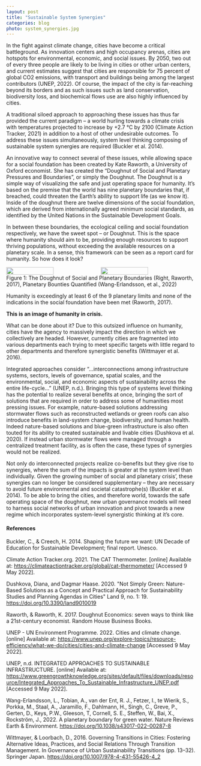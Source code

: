 ```yaml
---
layout: post
title: "Sustainable System Synergies"
categories: blog
photo: system_synergies.jpg
---
```

In the fight against climate change, cities have become a critical battleground. As innovation centers and high occupancy arenas, cities are hotspots for environmental, economic, and social issues. By 2050, two out of every three people are likely to be living in cities or other urban centers, and current estimates suggest that cities are responsible for 75 percent of global CO2 emissions, with transport and buildings being among the largest contributors (UNEP, 2022). Of course, the impact of the city is far-reaching beyond its borders and as such issues such as land conservation, biodiversity loss, and biochemical flows use are also highly influenced by cities.

A traditional siloed approach to approaching these issues has thus far provided the current paradigm – a world hurling towards a climate crisis with temperatures projected to increase by +2.7 °C by 2100 (Climate Action Tracker, 2021) in addition to a host of other undesirable outcomes. To address these issues simultaneously, system level thinking composing of sustainable system synergies are required (Buckler et al. 2014).

An innovative way to connect several of these issues, while allowing space for a social foundation has been created by Kate Raworth, a University of Oxford economist. She has created the “Doughnut of Social and Planetary Pressures and Boundaries”, or simply the Doughnut. The Doughnut is a simple way of visualizing the safe and just operating space for humanity. It’s based on the premise that the world has nine planetary boundaries that, if breached, could threaten the Earth’s ability to support life (as we know it). Inside of the doughnut there are twelve dimensions of the social foundation, which are derived from internationally agreed minimum social standards, as identified by the United Nations in the Sustainable Development Goals.

In between these boundaries, the ecological ceiling and social foundation respectively, we have the sweet spot – or Doughnut. This is the space where humanity should aim to be, providing enough resources to support thriving populations, without exceeding the available resources on a planetary scale.
In a sense, this framework can be seen as a report card for humanity. So how does it look?

<div style=" display: flex; flex-direction: row;">
<img src="{{ site.url }}/assets/images/photos/blog/d1.jpg"  style='width: 50%;'>
<img src="{{ site.url }}/assets/images/photos/blog/d2.jpg"  style='width: 50%'>
</div>
Figure 1: The Doughnut of Social and Planetary Boundaries (Right, Raworth, 2017), Planetary Bounties Quantified (Wang-Erlandsson, et al., 2022)

Humanity is exceedingly at least 6 of the 9 planetary limits and none of the indications in the social foundation have been met (Raworth, 2017).

**This is an image of humanity in crisis.**

What can be done about it? Due to this outsized influence on humanity, cities have the agency to massively impact the direction in which we collectively are headed. However, currently cities are fragmented into various departments each trying to meet specific targets with little regard to other departments and therefore synergistic benefits (Wittmayer et al. 2016).

Integrated approaches consider “…interconnections among infrastructure systems, sectors, levels of governance, spatial scales, and the environmental, social, and economic aspects of sustainability across the entire life-cycle...” (UNEP, n.d.). Bringing this type of systems level thinking has the potential to realize several benefits at once, bringing the sort of solutions that are required in order to address some of humanities most pressing issues. For example, nature-based solutions addressing stormwater flows such as reconstructed wetlands or green roofs can also introduce benefits in land-system change, biodiversity, and human health. Indeed nature-based solutions and blue-green infrastructure is also often touted for its ability to created sustainable and livable cities (Dushkova et al. 2020). If instead urban stormwater flows were managed through a centralized treatment facility, as is often the case, these types of synergies would not be realized.

Not only do interconnected projects realize co-benefits but they give rise to synergies, where the sum of the impacts is greater at the system level than individually. Given the growing number of social and planetary crisis’, these synergies can no longer be considered supplementary – they are necessary to avoid future environmental and societal catastrophe(s) (Buckler et al. 2014). To be able to bring the cities, and therefore world, towards the safe operating space of the doughnut, new urban governance models will need to harness social networks of urban innovation and pivot towards a new regime which incorporates system-level synergistic thinking at it’s core.

#### References
Buckler, C., & Creech, H. 2014. Shaping the future we want: UN Decade of Education for Sustainable Development; final report. Unesco.

Climate Action Tracker.org. 2021. The CAT Thermometer. [online] Available at: <https://climateactiontracker.org/global/cat-thermometer/> [Accessed 9 May 2022].

Dushkova, Diana, and Dagmar Haase. 2020. "Not Simply Green: Nature-Based Solutions as a Concept and Practical Approach for Sustainability Studies and Planning Agendas in Cities" Land 9, no. 1: 19. https://doi.org/10.3390/land9010019

Raworth, & Raworth, K. 2017. Doughnut Economics: seven ways to think like a 21st-century economist. Random House Business Books.

UNEP - UN Environment Programme. 2022. Cities and climate change. [online] Available at: <https://www.unep.org/explore-topics/resource-efficiency/what-we-do/cities/cities-and-climate-change> [Accessed 9 May 2022].

UNEP, n.d. INTEGRATED APPROACHES TO SUSTAINABLE INFRASTRUCTURE. [online] Available at: https://www.greengrowthknowledge.org/sites/default/files/downloads/resource/Integrated_Approaches_To_Sustainable_Infrastructure_UNEP.pdf [Accessed 9 May 2022].

Wang-Erlandsson, L., Tobian, A., van der Ent, R. J., Fetzer, I., te Wierik, S., Porkka, M., Staal, A., Jaramillo, F., Dahlmann, H., Singh, C., Greve, P., Gerten, D., Keys, P.W., Gleeson, T, Cornell, S. E., Steffen, W., Bai, X., Rockström, J., 2022. A planetary boundary for green water. Nature Reviews Earth & Environment. https://doi.org/10.1038/s43017-022-00287-8

Wittmayer, & Loorbach, D., 2016. Governing Transitions in Cities: Fostering Alternative Ideas, Practices, and Social Relations Through Transition Management. In Governance of Urban Sustainability Transitions (pp. 13–32). Springer Japan. https://doi.org/10.1007/978-4-431-55426-4_2
